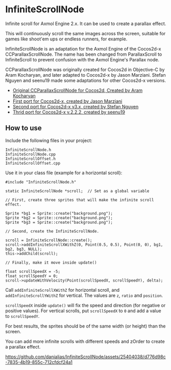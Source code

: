 # InfiniteScrollNode
Infinite scroll for Axmol Engine 2.x. It can be used to create a parallax effect. 

This will continuously scroll the same images across the screen, suitable for games like shoot'em ups or endless runners, for example.

InfiniteScrollNode is an adaptation for the Axmol Engine of the Cocos2d-x CCParallaxScrollNode. The name has been changed from ParallaxScroll to InfiniteScroll to prevent confusion with the Axmol Engine's Parallax node.

CCParallaxScrollNode was originally created for Cocos2d in Objective-C by Aram Kocharyan, and later adapted to Cocos2d-x by Jason Marziani. Stefan Nguyen and seenu19 made some adaptations for other Cocos2d-x versions.

* [Original CCParallaxScrollNode for Cocos2d, Created by Aram Kocharyan](https://github.com/aramk/cocos2d)
* [First port for Cocos2d-x, created by Jason Marziani](https://github.com/jasonmarziani/CCParallaxScrollNode)
* [Second port for Cocos2d-x v3.x, created by Stefan Nguyen](https://github.com/stnguyen/CCParallaxScrollNode)
* [Thrid port for Cocos2d-x v.2.2.2, created by seenu19](https://github.com/seenu19/CCParallaxScrollNode)

## How to use

Include the following files in your project:
```
InfiniteScrollNode.h
InfiniteScrollNode.cpp
InfiniteScrollOffset.h
InfiniteScrollOffset.cpp
```

Use it in your class file (example for a horizontal scroll):
```
#include "InfiniteScrollNode.h"

static InfiniteScrollNode *scroll;  // Set as a global variable

// First, create three sprites that will make the infinite scroll effect.

Sprite *bg1 = Sprite::create("background.png");
Sprite *bg2 = Sprite::create("background.png");
Sprite *bg3 = Sprite::create("background.png");

// Second, create the InfiniteScrollNode.

scroll = InfiniteScrollNode::create();
scroll->addInfiniteScrollXWithZ(0, Point(0.5, 0.5), Point(0, 0), bg1, bg2, bg3, NULL);
this->addChild(scroll);

// Finally, make it move inside update()

float scrollSpeedX = -5;
float scrollSpeedY = 0;
scroll->updateWithVelocity(Point(scrollSpeedX, scrollSpeedY), delta);
```

Call `addInfiniteScrollXWithZ` for horizontal scroll, and `addInfiniteScrollYWithZ` for vertical. The values are `z`, `ratio` and `position`. 

`scrollSpeedX` inside `update()` will fix the speed and direction (for negative or positive values). For vertical scrolls, put `scrollSpeedX` to `0` and add a value to `scrollSpeedY`.

For best results, the sprites should be of the same width (or height) than the screen. 

You can add more infinite scrolls with different speeds and zOrder to create a parallax effect.



https://github.com/danialias/InfiniteScrollNode/assets/25404038/d776d98c-7835-4b19-855c-712cfdcf24a1

